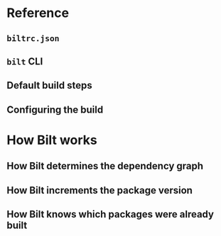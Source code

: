 # Reference

## `biltrc.json`

## `bilt` CLI

## Default build steps

## <a name="configuring-build">Configuring the build

# How Bilt works

## How Bilt determines the dependency graph

## <a name="version-increment-how"></a>How Bilt increments the package version

## <a name="packages-built-how"></a>How Bilt knows which packages were already built

